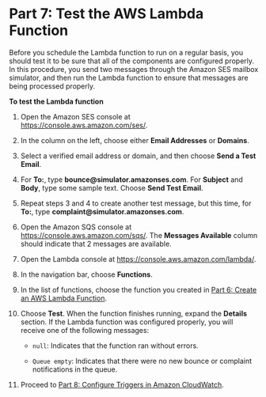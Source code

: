 # Part 7: Test the AWS Lambda Function<a name="dashboardtestlambdafunction"></a>

Before you schedule the Lambda function to run on a regular basis, you should test it to be sure that all of the components are configured properly\. In this procedure, you send two messages through the Amazon SES mailbox simulator, and then run the Lambda function to ensure that messages are being processed properly\.

**To test the Lambda function**

1. Open the Amazon SES console at [https://console\.aws\.amazon\.com/ses/](https://console.aws.amazon.com/ses/)\.

1. In the column on the left, choose either **Email Addresses** or **Domains**\.

1. Select a verified email address or domain, and then choose **Send a Test Email**\.

1. For **To:**, type **bounce@simulator\.amazonses\.com**\. For **Subject** and **Body**, type some sample text\. Choose **Send Test Email**\.

1. Repeat steps 3 and 4 to create another test message, but this time, for **To:**, type **complaint@simulator\.amazonses\.com**\.

1. Open the Amazon SQS console at [https://console\.aws\.amazon\.com/sqs/](https://console.aws.amazon.com/sqs/)\. The **Messages Available** column should indicate that 2 messages are available\.

1. Open the Lambda console at [https://console\.aws\.amazon\.com/lambda/](https://console.aws.amazon.com/lambda/)\.

1. In the navigation bar, choose **Functions**\.

1. In the list of functions, choose the function you created in [Part 6: Create an AWS Lambda Function](dashboardcreatelambdafunction.md)\.

1. Choose **Test**\. When the function finishes running, expand the **Details** section\. If the Lambda function was configured properly, you will receive one of the following messages: 

   + `null`: Indicates that the function ran without errors\.

   + `Queue empty`: Indicates that there were no new bounce or complaint notifications in the queue\.

1. Proceed to [Part 8: Configure Triggers in Amazon CloudWatch](dashboardtriggercloudwatch.md)\.